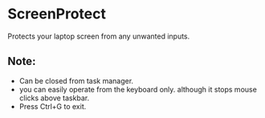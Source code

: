 # ScreenProtect
Protects your laptop screen from any unwanted inputs.
## Note:
* Can be closed from task manager.
* you can easily operate from the keyboard only. although it stops mouse clicks above taskbar.
* Press Ctrl+G to exit.
